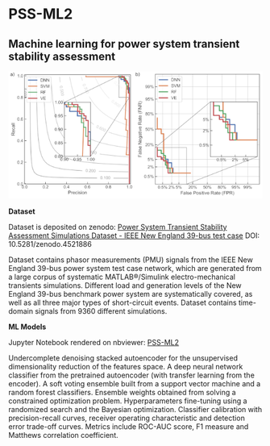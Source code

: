 # PSS-ML2
Machine learning for power system transient stability assessment
---
![Classifier performance](text2163.png)

**Dataset**

Dataset is deposited on zenodo: [Power System Transient Stability Assessment Simulations Dataset - IEEE New England 39-bus test case](https://www.zenodo.org/record/4521886) DOI: 10.5281/zenodo.4521886

Dataset contains phasor measurements (PMU) signals from the IEEE New England 39-bus power system test case network, which are generated from a large corpus of systematic MATLAB®/Simulink electro-mechanical transients simulations. Different load and generation levels of the New England 39-bus benchmark power system are systematically covered, as well as all three major types of short-circuit events. Dataset contains time-domain signals from 9360 different simulations.

**ML Models**

Jupyter Notebook rendered on nbviewer: [PSS-ML2](https://nbviewer.jupyter.org/github/sarajcev/PSS-ML2/blob/main/PSStabML2.ipynb)

Undercomplete denoising stacked autoencoder for the unsupervised dimensionality reduction of the features space. A deep neural network classifier from the pretrained autoencoder (with transfer learning from the encoder). A soft voting ensemble built from a support vector machine and a random forest classifiers. Ensemble weights obtained from solving a constrained optimization problem. Hyperparameters fine-tuning using a randomized search and the Bayesian optimization. Classifier calibration with precision-recall curves, receiver operating characteristic and detection error trade-off curves. Metrics include ROC-AUC score, F1 measure and Matthews correlation coefficient.

